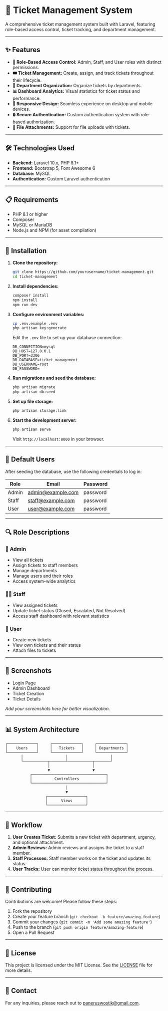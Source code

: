 # 🎫 Ticket Management System

A comprehensive ticket management system built with Laravel, featuring role-based access control, ticket tracking, and department management.

---

## ✨ Features

* **👥 Role-Based Access Control:** Admin, Staff, and User roles with distinct permissions.
* **🎟️ Ticket Management:** Create, assign, and track tickets throughout their lifecycle.
* **🏢 Department Organization:** Organize tickets by departments.
* **📊 Dashboard Analytics:** Visual statistics for ticket status and performance.
* **📱 Responsive Design:** Seamless experience on desktop and mobile devices.
* **🔒 Secure Authentication:** Custom authentication system with role-based authorization.
* **📁 File Attachments:** Support for file uploads with tickets.

---

## 🛠️ Technologies Used

* **Backend:** Laravel 10.x, PHP 8.1+
* **Frontend:** Bootstrap 5, Font Awesome 6
* **Database:** MySQL
* **Authentication:** Custom Laravel authentication

---

## 📋 Requirements

* PHP 8.1 or higher
* Composer
* MySQL or MariaDB
* Node.js and NPM (for asset compilation)

---

## 🚀 Installation

1. **Clone the repository:**

   ```bash
   git clone https://github.com/yourusername/ticket-management.git
   cd ticket-management
   ```

2. **Install dependencies:**

   ```bash
   composer install
   npm install
   npm run dev
   ```

3. **Configure environment variables:**

   ```bash
   cp .env.example .env
   php artisan key:generate
   ```

   Edit the `.env` file to set up your database connection:

   ```plaintext
   DB_CONNECTION=mysql
   DB_HOST=127.0.0.1
   DB_PORT=3306
   DB_DATABASE=ticket_management
   DB_USERNAME=root
   DB_PASSWORD=
   ```

4. **Run migrations and seed the database:**

   ```bash
   php artisan migrate
   php artisan db:seed
   ```

5. **Set up file storage:**

   ```bash
   php artisan storage:link
   ```

6. **Start the development server:**

   ```bash
   php artisan serve
   ```

   Visit `http://localhost:8000` in your browser.

---

## 👤 Default Users

After seeding the database, use the following credentials to log in:

| Role  | Email                                         | Password |
| ----- | --------------------------------------------- | -------- |
| Admin | [admin@example.com](mailto:admin@example.com) | password |
| Staff | [staff@example.com](mailto:staff@example.com) | password |
| User  | [user@example.com](mailto:user@example.com)   | password |

---

## 🔍 Role Descriptions

### 👑 **Admin**

* View all tickets
* Assign tickets to staff members
* Manage departments
* Manage users and their roles
* Access system-wide analytics

### 👨‍💼 **Staff**

* View assigned tickets
* Update ticket status (Closed, Escalated, Not Resolved)
* Access staff dashboard with relevant statistics

### 👤 **User**

* Create new tickets
* View own tickets and their status
* Attach files to tickets

---

## 📱 Screenshots

* Login Page
* Admin Dashboard
* Ticket Creation
* Ticket Details

*Add your screenshots here for better visualization.*

---

## 📊 System Architecture

```plaintext
┌─────────────┐     ┌─────────────┐     ┌─────────────┐
│    Users    │     │   Tickets   │     │ Departments │
└─────────────┘     └─────────────┘     └─────────────┘
       │                   │                   │
       └───────────┬───────┴───────────┬───────┘
                   │                   │
                   ▼                   ▼
           ┌─────────────────────────────────┐
           │          Controllers            │
           └─────────────────────────────────┘
                           │
                           ▼
                  ┌─────────────────┐
                  │      Views      │
                  └─────────────────┘
```

---

## 🔄 Workflow

1. **User Creates Ticket:** Submits a new ticket with department, urgency, and optional attachment.
2. **Admin Reviews:** Admin reviews and assigns the ticket to a staff member.
3. **Staff Processes:** Staff member works on the ticket and updates its status.
4. **User Tracks:** User can monitor ticket status throughout the process.

---

## 🤝 Contributing

Contributions are welcome! Please follow these steps:

1. Fork the repository
2. Create your feature branch (`git checkout -b feature/amazing-feature`)
3. Commit your changes (`git commit -m 'Add some amazing feature'`)
4. Push to the branch (`git push origin feature/amazing-feature`)
5. Open a Pull Request

---

## 📝 License

This project is licensed under the MIT License. See the [LICENSE](LICENSE) file for more details.

---

## 📧 Contact

For any inquiries, please reach out to [paneruswostik@gmail.com](mailto:paneruswostik@gmail.com).
